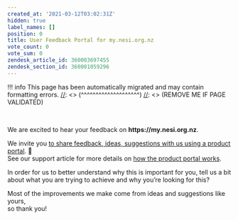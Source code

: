 ```yaml
---
created_at: '2021-03-12T03:02:31Z'
hidden: true
label_names: []
position: 0
title: User Feedback Portal for my.nesi.org.nz
vote_count: 0
vote_sum: 0
zendesk_article_id: 360003697455
zendesk_section_id: 360001059296
---
```



[//]: <> (REMOVE ME IF PAGE VALIDATED)
[//]: <> (vvvvvvvvvvvvvvvvvvvv)
!!! info
    This page has been automatically migrated and may contain formatting errors.
[//]: <> (^^^^^^^^^^^^^^^^^^^^)
[//]: <> (REMOVE ME IF PAGE VALIDATED)
<p> </p>
<p>We are excited to hear your feedback on <strong>https://my.nesi.org.nz</strong>.</p>
<p>We invite you <a class="external-link" href="https://portal.productboard.com/nesi/11-my-nesi-org-nz/tabs/31-released" target="_blank" rel="noopener">to share feedback, ideas, suggestions with us using a product portal</a>. 🤔<br>See our support article for more details on <a href="https://support.nesi.org.nz/hc/en-gb/articles/360001504596" target="_blank" rel="noopener">how the product portal works</a>.</p>
<p>In order for us to better understand why this is important for you, tell us a bit about what you are trying to achieve and why you’re looking for this?</p>
<p>Most of the improvements we make come from ideas and suggestions like yours,<br>so thank you!</p>
